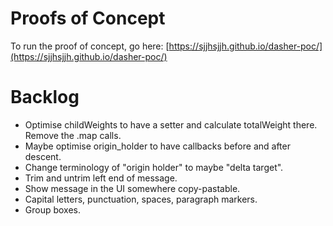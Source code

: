 Proofs of Concept
=================
To run the proof of concept, go here:
[https://sjjhsjjh.github.io/dasher-poc/](https://sjjhsjjh.github.io/dasher-poc/)

Backlog
=======
-   Optimise childWeights to have a setter and calculate totalWeight there.
    Remove the .map calls.
-   Maybe optimise origin_holder to have callbacks before and after descent.
-   Change terminology of "origin holder" to maybe "delta target".
-   Trim and untrim left end of message.
-   Show message in the UI somewhere copy-pastable.
-   Capital letters, punctuation, spaces, paragraph markers.
-   Group boxes.
